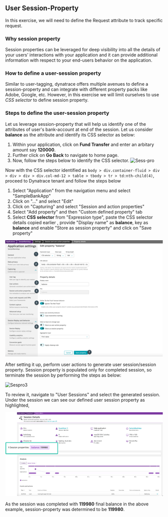 ## User Session-Property

In this exercise, we will need to define the Request attribute to track specific request.

### Why session property
Session properties can be leveraged for deep visibility into all the details of your users’ interactions with your application and it can provide additional information with respect to your end-users behavior on the application.

### How to define a user-session property
Similar to user-tagging, dynatrace offers multiple avenues to define a session-property and can integrate with different property packs like Adobe, Google, etc. However, in this exercise we will limit ourselves to use *CSS selector* to define session property.

### Steps to define the user-session property
Let us leverage session-property that will help us identify one of the attributes of user's bank-account at end of the session. Let us consider **balance** as the attribute and identify its CSS selector as below:
1. Within your application, click on **Fund Transfer** and enter an arbitary amount say **120000**.
1. Further click on **Go Back** to navigate to home page.
1. Now, follow the steps below to identify the CSS selector.
![Sess-pro](../../../assets/images/Session-property.gif)

Now with the CSS selector identified as `body > div.container-fluid > div > div > div > div.col-md-12 > table > tbody > tr > td:nth-child(4)`, proceed to Dynatrace tenant and follow the steps below
1. Select "Application" from the navigation menu and select "SampleBankApp"
1. Click on "..." and select "Edit"
1. Click on "Capturing" and select "Session and action properties"
1. Select "Add property" and then "Custom defined property" tab
1. Select **CSS selector** from "Expression type", paste the CSS selector details copied earlier , provide "Display name" as **balance**, key as **balance** and enable "Store as session property" and click on "Save property"

![Sess-prop](../../../assets/images/02-SessionProperty1.png)

After setting it up, perform user actions to generate user session/session property. Session property is populated only for completed session, so terminate the session by performing the steps as below:

![Sespro3](../../../assets/images/Session-property-2.gif)

To review it, navigate to "User Sessions" and select the generated session. Under the session we can see our defined user session property as highlighted,

![Sespro4](../../../assets/images/02-SessionProperty2.png)

As the session was completed with **119980** final balance in the above example, session-property was determined to be **119980**.

<!-- ------------------------ -->
